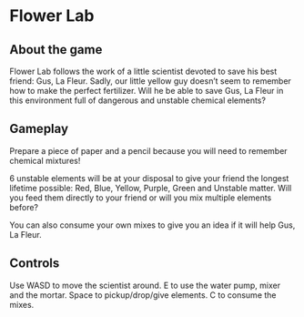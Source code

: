 # Flower Lab

## About the game
Flower Lab follows the work of a little scientist devoted to save his best friend: Gus, La Fleur. Sadly, our little yellow guy doesn’t seem to remember how to make the perfect fertilizer. Will he be able to save Gus, La Fleur in this environment full of dangerous and unstable chemical elements?

## Gameplay
Prepare a piece of paper and a pencil because you will need to remember chemical mixtures!

6 unstable elements will be at your disposal to give your friend the longest lifetime possible: Red, Blue, Yellow, Purple, Green and Unstable matter. Will you feed them directly to your friend or will you mix multiple elements before?

You can also consume your own mixes to give you an idea if it will help Gus, La Fleur.

## Controls
Use WASD to move the scientist around. E to use the water pump, mixer and the mortar. Space to pickup/drop/give elements. C to consume the mixes.
